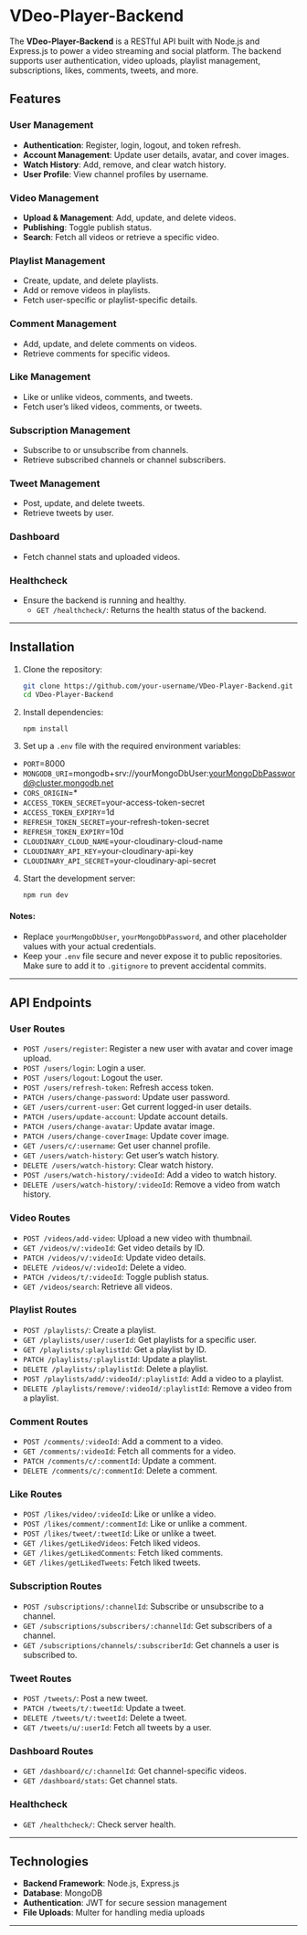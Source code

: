 # VDeo-Player-Backend

The **VDeo-Player-Backend** is a RESTful API built with Node.js and Express.js to power a video streaming and social platform. The backend supports user authentication, video uploads, playlist management, subscriptions, likes, comments, tweets, and more.

## Features

### User Management

- **Authentication**: Register, login, logout, and token refresh.
- **Account Management**: Update user details, avatar, and cover images.
- **Watch History**: Add, remove, and clear watch history.
- **User Profile**: View channel profiles by username.

### Video Management

- **Upload & Management**: Add, update, and delete videos.
- **Publishing**: Toggle publish status.
- **Search**: Fetch all videos or retrieve a specific video.

### Playlist Management

- Create, update, and delete playlists.
- Add or remove videos in playlists.
- Fetch user-specific or playlist-specific details.

### Comment Management

- Add, update, and delete comments on videos.
- Retrieve comments for specific videos.

### Like Management

- Like or unlike videos, comments, and tweets.
- Fetch user’s liked videos, comments, or tweets.

### Subscription Management

- Subscribe to or unsubscribe from channels.
- Retrieve subscribed channels or channel subscribers.

### Tweet Management

- Post, update, and delete tweets.
- Retrieve tweets by user.

### Dashboard

- Fetch channel stats and uploaded videos.

### Healthcheck

- Ensure the backend is running and healthy.
  - `GET /healthcheck/`: Returns the health status of the backend.

---

## Installation

1. Clone the repository:

   ```bash
   git clone https://github.com/your-username/VDeo-Player-Backend.git
   cd VDeo-Player-Backend
   ```

2. Install dependencies:

   ```bash
   npm install
   ```

3. Set up a `.env` file with the required environment variables:

- `PORT`=8000
- `MONGODB_URI`=mongodb+srv://yourMongoDbUser:yourMongoDbPassword@cluster.mongodb.net
- `CORS_ORIGIN`=\*
- `ACCESS_TOKEN_SECRET`=your-access-token-secret
- `ACCESS_TOKEN_EXPIRY`=1d
- `REFRESH_TOKEN_SECRET`=your-refresh-token-secret
- `REFRESH_TOKEN_EXPIRY`=10d
- `CLOUDINARY_CLOUD_NAME`=your-cloudinary-cloud-name
- `CLOUDINARY_API_KEY`=your-cloudinary-api-key
- `CLOUDINARY_API_SECRET`=your-cloudinary-api-secret


4. Start the development server:
   ```bash
   npm run dev
   ```

#### Notes:
- Replace `yourMongoDbUser`, `yourMongoDbPassword`, and other placeholder values with your actual credentials.
- Keep your `.env` file secure and never expose it to public repositories. Make sure to add it to `.gitignore` to prevent accidental commits.


---

## API Endpoints

### User Routes

- `POST /users/register`: Register a new user with avatar and cover image upload.
- `POST /users/login`: Login a user.
- `POST /users/logout`: Logout the user.
- `POST /users/refresh-token`: Refresh access token.
- `PATCH /users/change-password`: Update user password.
- `GET /users/current-user`: Get current logged-in user details.
- `PATCH /users/update-account`: Update account details.
- `PATCH /users/change-avatar`: Update avatar image.
- `PATCH /users/change-coverImage`: Update cover image.
- `GET /users/c/:username`: Get user channel profile.
- `GET /users/watch-history`: Get user’s watch history.
- `DELETE /users/watch-history`: Clear watch history.
- `POST /users/watch-history/:videoId`: Add a video to watch history.
- `DELETE /users/watch-history/:videoId`: Remove a video from watch history.

### Video Routes

- `POST /videos/add-video`: Upload a new video with thumbnail.
- `GET /videos/v/:videoId`: Get video details by ID.
- `PATCH /videos/v/:videoId`: Update video details.
- `DELETE /videos/v/:videoId`: Delete a video.
- `PATCH /videos/t/:videoId`: Toggle publish status.
- `GET /videos/search`: Retrieve all videos.

### Playlist Routes

- `POST /playlists/`: Create a playlist.
- `GET /playlists/user/:userId`: Get playlists for a specific user.
- `GET /playlists/:playlistId`: Get a playlist by ID.
- `PATCH /playlists/:playlistId`: Update a playlist.
- `DELETE /playlists/:playlistId`: Delete a playlist.
- `POST /playlists/add/:videoId/:playlistId`: Add a video to a playlist.
- `DELETE /playlists/remove/:videoId/:playlistId`: Remove a video from a playlist.

### Comment Routes

- `POST /comments/:videoId`: Add a comment to a video.
- `GET /comments/:videoId`: Fetch all comments for a video.
- `PATCH /comments/c/:commentId`: Update a comment.
- `DELETE /comments/c/:commentId`: Delete a comment.

### Like Routes

- `POST /likes/video/:videoId`: Like or unlike a video.
- `POST /likes/comment/:commentId`: Like or unlike a comment.
- `POST /likes/tweet/:tweetId`: Like or unlike a tweet.
- `GET /likes/getLikedVideos`: Fetch liked videos.
- `GET /likes/getLikedComments`: Fetch liked comments.
- `GET /likes/getLikedTweets`: Fetch liked tweets.

### Subscription Routes

- `POST /subscriptions/:channelId`: Subscribe or unsubscribe to a channel.
- `GET /subscriptions/subscribers/:channelId`: Get subscribers of a channel.
- `GET /subscriptions/channels/:subscriberId`: Get channels a user is subscribed to.

### Tweet Routes

- `POST /tweets/`: Post a new tweet.
- `PATCH /tweets/t/:tweetId`: Update a tweet.
- `DELETE /tweets/t/:tweetId`: Delete a tweet.
- `GET /tweets/u/:userId`: Fetch all tweets by a user.

### Dashboard Routes

- `GET /dashboard/c/:channelId`: Get channel-specific videos.
- `GET /dashboard/stats`: Get channel stats.

### Healthcheck

- `GET /healthcheck/`: Check server health.

---

## Technologies

- **Backend Framework**: Node.js, Express.js
- **Database**: MongoDB
- **Authentication**: JWT for secure session management
- **File Uploads**: Multer for handling media uploads

---
